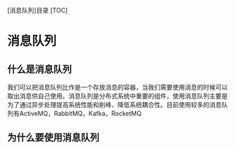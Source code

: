 [消息队列]目录
[TOC]

# 消息队列

## 什么是消息队列

我们可以把消息队列比作是一个存放消息的容器，当我们需要使用消息的时候可以取出消息供自己使用。消息队列是分布式系统中重要的组件，使用消息队列主要是为了通过异步处理提高系统性能和削峰、降低系统耦合性。目前使用较多的消息队列有ActiveMQ，RabbitMQ，Kafka，RocketMQ



















## 为什么要使用消息队列

## 